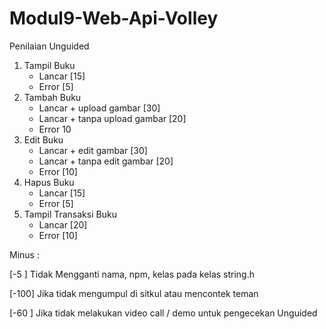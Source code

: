 # Modul9-Web-Api-Volley

Penilaian Unguided

1. Tampil Buku
   - Lancar [15]
   - Error [5]
2. Tambah Buku
   - Lancar + upload gambar  [30]
   - Lancar + tanpa upload gambar [20]
   - Error 10
3. Edit Buku
   - Lancar + edit gambar [30]
   - Lancar + tanpa edit gambar [20]
   - Error [10]
4. Hapus Buku
   - Lancar [15]
   - Error [5]
5. Tampil Transaksi Buku
   - Lancar [20]
   - Error [10]


Minus :

[-5 ] Tidak Mengganti nama, npm, kelas pada kelas string.h

[-100] Jika tidak mengumpul di sitkul atau mencontek teman

[-60 ] Jika tidak melakukan video call / demo untuk pengecekan Unguided
